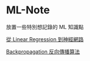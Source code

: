 # ML-Note

放置一些特別想記錄的 ML 知識點

[從 Linear Regression 到神經網路](https://hackmd.io/0nN91045TBCTiV1SluiHgQ)

[Backpropagation 反向傳播算法](https://hackmd.io/DmyWkhjmTieNuNQaCc6AOQ)
